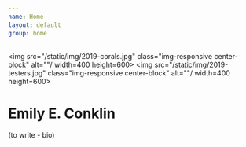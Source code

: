 ```yaml
---
name: Home
layout: default
group: home
---
```


<img src="/static/img/2019-corals.jpg" class="img-responsive center-block" alt=""/ width=400 height=600>
<img src="/static/img/2019-testers.jpg" class="img-responsive center-block" alt=""/ width=400 height=600>

<h1 class="text-center">Emily E. Conklin</h1>

<p class="lead text-justify">
(to write - bio)
</p>
